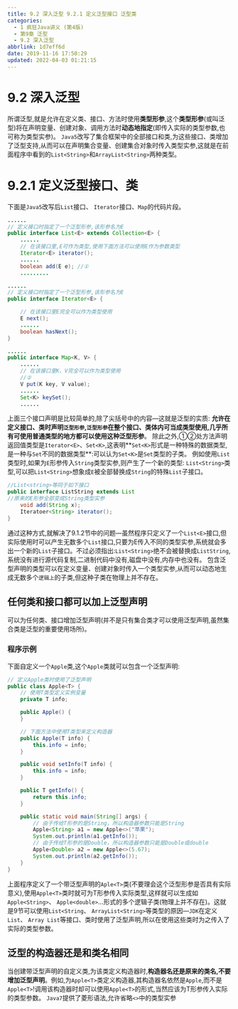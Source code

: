 ```yaml
---
title: 9.2 深入泛型 9.2.1 定义泛型接口 泛型类
categories: 
  - 1 疯狂Java讲义 (第4版)
  - 第9章 泛型
  - 9.2 深入泛型
abbrlink: 1d7eff6d
date: 2019-11-16 17:50:29
updated: 2022-04-03 01:21:15
---
```

# 9.2 深入泛型 #
所谓泛型,就是允许在定义类、接口、方法时使用**类型形参**,这个**类型形参**(或叫泛型)将在声明变量、创建对象、调用方法时**动态地指定**(即传入实际的类型参数,也可称为类型实参)。
`Java5`改写了集合框架中的全部接口和类,为这些接口、类增加了泛型支持,从而可以在声明集合变量、创建集合对象时传入类型实参,这就是在前面程序中看到的`List<String>`和`ArrayList<String>`两种类型。
# 9.2.1 定义泛型接口、类 #
下面是`Java5`改写后`List`接口、 `Iterator`接口、`Map`的代码片段。
```java
......
// 定义接口时指定了一个泛型形参,该形参名为E
public interface List<E> extends Collection<E> {
    ......
    // 在该接口里,E可作为类型,使用下面方法可以使用E作为参数类型
    Iterator<E> iterator();
    ......
    boolean add(E e); //①
    .........
```
```java
......
// 定义接口时指定了一个泛型形参,该形参名为E
public interface Iterator<E> {

    // 在该接口里E完全可以作为类型使用
    E next();
    ......
    boolean hasNext();
}
```
```java
......
public interface Map<K, V> {
    ......
    // 在该接口里K、V完全可以作为类型使用
    //②
    V put(K key, V value);
    ......
    Set<K> keySet();
    ......
```
上面三个接口声明是比较简单的,除了尖括号中的内容—这就是泛型的实质:
**允许在定义接口、类时声明`泛型形参`,`泛型形参`在整个接口、类体内可当成类型使用,几乎所有可使用普通类型的地方都可以使用这种泛型形参**。
除此之外,①②处方法声明返回值类型是`Iterator<E>`、`Set<K>`,这表明**`Set<K>`形式是一种特殊的数据类型,是一种与`Set`不同的数据类型**:可以认为`Set<K>`是`Set`类型的子类。
例如使用`List`类型时,如果为`E`形参传入`String`类型实参,则产生了一个新的类型: `List<String>`类型,可以把`List<String>`想象成`E`被全部替换成`String`的特殊`List`子接口。
```java
//List<string>等同于如下接口
public interface ListString extends List
//原来的E形参全部变成String类型实参
    void add(String x);
    Iteratoer<String> iterator();
}
```
通过这种方式,就解决了9.1.2节中的问题—虽然程序只定义了一个`List<E>`接口,但实际使用时可以产生无数多个`List`接口,只要为E传入不同的类型实参,系统就会多出一个新的`List`子接口。不过必须指出:`List<String>`绝不会被替换成`ListString`,系统没有进行源代码复制,二进制代码中没有,磁盘中没有,内存中也没有。
包含泛型声明的类型可以在定义变量、创建对象时传入一个类型实参,从而可以动态地生成无数多个`逻辑上`的子类,但这种子类在物理上并不存在。
## 任何类和接口都可以加上泛型声明 ##
可以为任何类、接口增加泛型声明(并不是只有集合类才可以使用泛型声明,虽然集合类是泛型的重要使用场所)。
### 程序示例 ###
下面自定义一个`Apple`类,这个`Apple`类就可以包含一个泛型声明:
```java
// 定义Apple类时使用了泛型声明
public class Apple<T> {
    // 使用T类型定义实例变量
    private T info;

    public Apple() {
    }

    // 下面方法中使用T类型来定义构造器
    public Apple(T info) {
        this.info = info;
    }

    public void setInfo(T info) {
        this.info = info;
    }

    public T getInfo() {
        return this.info;
    }

    public static void main(String[] args) {
        // 由于传给T形参的是String，所以构造器参数只能是String
        Apple<String> a1 = new Apple<>("苹果");
        System.out.println(a1.getInfo());
        // 由于传给T形参的是Double，所以构造器参数只能是Double或double
        Apple<Double> a2 = new Apple<>(5.67);
        System.out.println(a2.getInfo());
    }
}
```
上面程序定义了一个带泛型声明的`Aple<T>`类(不要理会这个泛型形参是否具有实际意义),使用`Apple<T>`类时就可为T形参传入实际类型,这样就可以生成如`Apple<String>`、 `Apple<double>`…形式的多个逻辑子类(物理上并不存在)。这就是9节可以使用`List<String`、 `ArrayList<String>`等类型的原因—`JDK`在定义`List`、 `Array List`等接口、类时使用了泛型声明,所以在使用这些类时为之传入了实际的类型参数。
## 泛型的构造器还是和类名相同 ##
当创建带泛型声明的自定义类,为该类定义构造器时,**构造器名还是原来的类名,不要增加泛型声明**。例如,为`Apple<T>`类定义构造器,其构造器名依然是`Apple`,而不是`Apple<T>`!调用该构造器时却可以使用`Apple<T>`的形式,当然应该为T形参传入实际的类型参数。
`Java7`提供了菱形语法,允许省略`<>`中的类型实参
